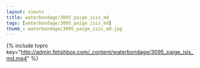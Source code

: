 ```yaml
--- 
layout: sieutv
title: waterbondage/3095_paige_isis_md
tags: [waterbondage/3095_paige_isis_md]
thumb_: waterbondage/3095_paige_isis_md.jpg
---
```

{% include tvpro key="http://admin.fetishbox.com/_content/waterbondage/3095_paige_isis_md.mp4" %} 
